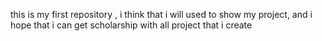 this is my first repository , i think that i will used to show my project, and i hope that i can get scholarship with all project that i create

